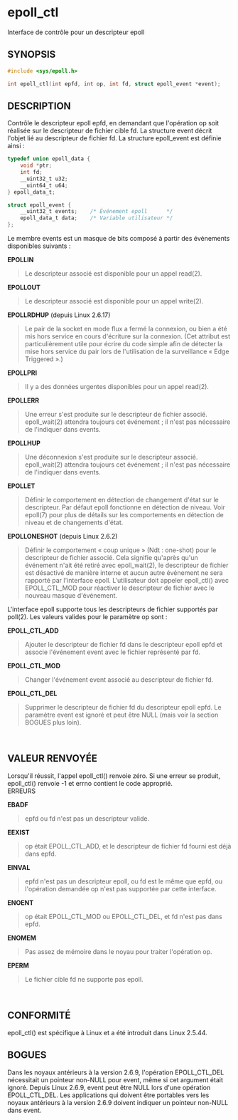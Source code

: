 
# epoll_ctl

Interface de contrôle pour un descripteur epoll  


## SYNOPSIS

```c
#include <sys/epoll.h>

int epoll_ctl(int epfd, int op, int fd, struct epoll_event *event);  
```

## DESCRIPTION

Contrôle le descripteur epoll epfd, en demandant que l'opération op soit réalisée sur le descripteur de fichier cible fd. La structure event décrit l'objet lié au descripteur de fichier fd. La structure epoll_event est définie ainsi :

```c
typedef union epoll_data {
    void *ptr;
    int fd;
    __uint32_t u32;
    __uint64_t u64;
} epoll_data_t;

struct epoll_event {
    __uint32_t events;    /* Événement epoll      */
    epoll_data_t data;    /* Variable utilisateur */
};
```

Le membre events est un masque de bits composé à partir des événements disponibles suivants :

**EPOLLIN**

> Le descripteur associé est disponible pour un appel read(2). 

**EPOLLOUT**

> Le descripteur associé est disponible pour un appel write(2). 

**EPOLLRDHUP** (depuis Linux 2.6.17)

> Le pair de la socket en mode flux a fermé la connexion, ou bien a été mis hors service en cours d'écriture sur la connexion. (Cet attribut est particulièrement utile pour écrire du code simple afin de détecter la mise hors service du pair lors de l'utilisation de la surveillance « Edge Triggered ».) 

**EPOLLPRI**

> Il y a des données urgentes disponibles pour un appel read(2). 

**EPOLLERR**

> Une erreur s'est produite sur le descripteur de fichier associé. epoll_wait(2) attendra toujours cet événement ; il n'est pas nécessaire de l'indiquer dans events. 

**EPOLLHUP**

> Une déconnexion s'est produite sur le descripteur associé. epoll_wait(2) attendra toujours cet événement ; il n'est pas nécessaire de l'indiquer dans events. 

**EPOLLET**

> Définir le comportement en détection de changement d'état sur le descripteur. Par défaut epoll fonctionne en détection de niveau. Voir epoll(7) pour plus de détails sur les comportements en détection de niveau et de changements d'état. 

**EPOLLONESHOT** (depuis Linux 2.6.2)

> Définir le comportement « coup unique » (Ndt : one-shot) pour le descripteur de fichier associé. Cela signifie qu'après qu'un événement n'ait été retiré avec epoll_wait(2), le descripteur de fichier est désactivé de manière interne et aucun autre événement ne sera rapporté par l'interface epoll. L'utilisateur doit appeler epoll_ctl() avec EPOLL_CTL_MOD pour réactiver le descripteur de fichier avec le nouveau masque d'événement. 

L'interface epoll supporte tous les descripteurs de fichier supportés par poll(2). Les valeurs valides pour le paramètre op sont :

**EPOLL_CTL_ADD**

> Ajouter le descripteur de fichier fd dans le descripteur epoll epfd et associe l'événement event avec le fichier représenté par fd. 

**EPOLL_CTL_MOD**

> Changer l'événement event associé au descripteur de fichier fd. 

**EPOLL_CTL_DEL**

> Supprimer le descripteur de fichier fd du descripteur epoll epfd. Le paramètre event est ignoré et peut être NULL (mais voir la section BOGUES plus loin). 

 
## VALEUR RENVOYÉE

Lorsqu'il réussit, l'appel epoll_ctl() renvoie zéro. Si une erreur se produit, epoll_ctl() renvoie -1 et errno contient le code approprié.  
ERREURS

**EBADF**
>    epfd ou fd n'est pas un descripteur valide. 

**EEXIST**
>    op était EPOLL_CTL_ADD, et le descripteur de fichier fd fourni est déjà dans epfd. 

**EINVAL**
>    epfd n'est pas un descripteur epoll, ou fd est le même que epfd, ou l'opération demandée op n'est pas supportée par cette interface. 

**ENOENT**
>    op était EPOLL_CTL_MOD ou EPOLL_CTL_DEL, et fd n'est pas dans epfd. 

**ENOMEM**
>    Pas assez de mémoire dans le noyau pour traiter l'opération op. 

**EPERM**
>    Le fichier cible fd ne supporte pas epoll. 

 
## CONFORMITÉ

epoll_ctl() est spécifique à Linux et a été introduit dans Linux 2.5.44.  

## BOGUES

Dans les noyaux antérieurs à la version 2.6.9, l'opération EPOLL_CTL_DEL nécessitait un pointeur non-NULL pour event, même si cet argument était ignoré. Depuis Linux 2.6.9, event peut être NULL lors d'une opération EPOLL_CTL_DEL. Les applications qui doivent être portables vers les noyaux antérieurs à la version 2.6.9 doivent indiquer un pointeur non-NULL dans event.  
